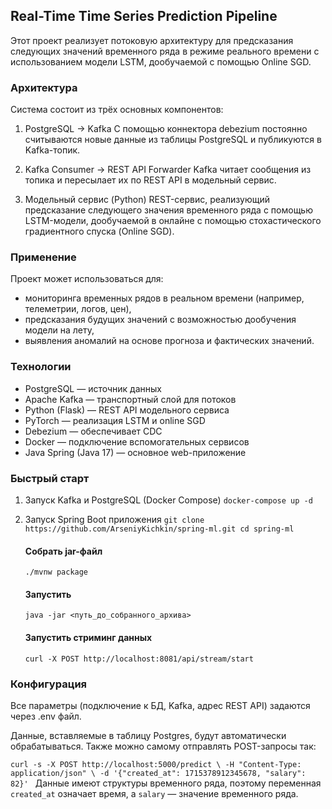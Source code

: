## Real-Time Time Series Prediction Pipeline

Этот проект реализует потоковую архитектуру для предсказания следующих значений временного ряда в режиме реального времени с использованием модели LSTM, дообучаемой с помощью Online SGD.

### Архитектура

Система состоит из трёх основных компонентов:
1. PostgreSQL → Kafka
   С помощью коннектора debezium постоянно считываются новые данные из таблицы PostgreSQL и публикуются в Kafka-топик.


2. Kafka Consumer → REST API Forwarder
   Kafka читает сообщения из топика и пересылает их по REST API в модельный сервис.

3. Модельный сервис (Python)
   REST-сервис, реализующий предсказание следующего значения временного ряда с помощью LSTM-модели, дообучаемой в онлайне с помощью стохастического градиентного спуска (Online SGD).


### Применение

Проект может использоваться для:

- мониторинга временных рядов в реальном времени (например, телеметрии, логов, цен),
- предсказания будущих значений с возможностью дообучения модели на лету,
- выявления аномалий на основе прогноза и фактических значений.

### Технологии
- PostgreSQL — источник данных
- Apache Kafka — транспортный слой для потоков
- Python (Flask) — REST API модельного сервиса
- PyTorch — реализация LSTM и online SGD
- Debezium — обеспечивает CDC
- Docker — подключение вспомогательных сервисов
- Java Spring (Java 17) — основное web-приложение

### Быстрый старт
1. Запуск Kafka и PostgreSQL (Docker Compose)
   `docker-compose up -d`
2. Запуск Spring Boot приложения
   `git clone https://github.com/ArseniyKichkin/spring-ml.git
    cd spring-ml`

    #### Собрать jar-файл
    `./mvnw package`

    #### Запустить
    `java -jar <путь_до_собранного_архива>`
    
    #### Запустить стриминг данных
    `curl -X POST http://localhost:8081/api/stream/start`
    

### Конфигурация
Все параметры (подключение к БД, Kafka, адрес REST API) задаются через .env файл.

Данные, вставляемые в таблицу Postgres, будут автоматически обрабатываться. Также можно самому отправлять POST-запросы так:

`curl -s -X POST http://localhost:5000/predict \
  -H "Content-Type: application/json" \
  -d '{"created_at": 1715378912345678, "salary": 82}'
`
Данные имеют структуры временного ряда, поэтому переменная `created_at` означает время, а `salary` — значение временного ряда.

